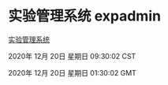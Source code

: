 # 实验管理系统 expadmin
[实验管理系统](http://59.174.25.15:56808/expadmin-782313d2-e1b1-4ea7-932e-3a55e6a1a4d0/)

2020年 12月 20日 星期日 09:30:02 CST

2020年 12月 20日 星期日 01:30:02 GMT
